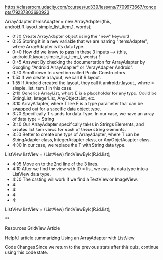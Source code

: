 
https://classroom.udacity.com/courses/ud839/lessons/7709673667/concepts/79237803690923

ArrayAdapter<String> itemsAdapter = new ArrayAdapter<String>(this, android.R.layout.simple_list_item_1, words);

- 0:30 Create ArrayAdapter object using the "new" keyword
- 0:35 Storing it in a new variable that we are naming "itemsAdapter", where ArrayAdapter is its data type.
- 0:40 How did we know to pass in these 3 inputs --> (this, android.R.layout.simple_list_item_1, words)  ?
- 0:45 Answer: By checking the documentation for ArrayAdapter by Googling "Android ArrayAdapter" or "ArrayAdapter Android".
- 0:50 Scroll down to a section called Public Constructors
- 1:50 If we create a layout, we call it R.layout.<ourname>
- 1:55 If Android created the layout, they call it android.r.layout.<theirname>, where <theirname> = simple_list_item_1 in this case.
- 2:10 Generics ArrayList<E>, where E is a placeholder for any type.  Could be StringList, IntegerList, AnyObjectList, etc.
- 3:10 ArrayAdapter<T>, where T like E is a type parameter that can be swapped out for a specific data object type.
- 3:20 Specifically T stands for data Type.  In our case, we have an array of data type = String
- 3:40 Our ArrayAdapter specifically takes in Strings Elements, and creates list item views for each of these string elements.
- 3:50 Better to create one type of ArrayAdapter<T>, where T can be StringAdapter class, IntegerAdapter class, or AnyObjetAdapter class.  
- 4:00 In our case, we replace the T with String data type.

ListView listView = (ListView) findViewById(R.id.list);  
- 4:05 Move on to the 2nd line of the 3 lines.
- 4:10 After we find the view with ID = list, we cast its data type into a ListView data type.
- 4:20 The casting will work if we find a TextView or ImageView.
- 4:
- 4:
- 4:
- 4:

ListView listView = (ListView) findViewById(R.id.list);










**

Resources
GridView Article

Helpful article summarizing Using an ArrayAdapter with ListView

Code Changes
Since we return to the previous state after this quiz, continue using this code state.

